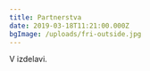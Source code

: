 ```yaml
---
title: Partnerstva
date: 2019-03-18T11:21:00.000Z
bgImage: /uploads/fri-outside.jpg
---
```

V izdelavi.
